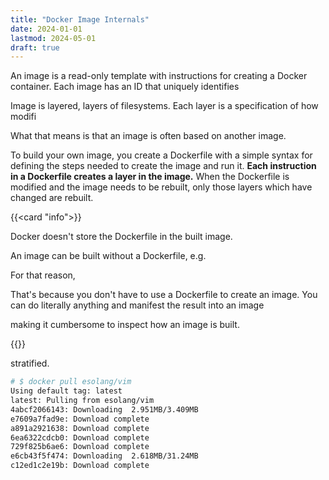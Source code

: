 ```yaml
---
title: "Docker Image Internals"
date: 2024-01-01
lastmod: 2024-05-01
draft: true
---
```


An image is a read-only template with instructions for creating a Docker container.
Each image has an ID that uniquely identifies


Image is layered, layers of filesystems.
Each layer is a specification of how modifi

What that means is that an image is often based on another image.

To build your own image, you create a Dockerfile with a simple syntax for defining the steps needed to create the image and run it. 
**Each instruction in a Dockerfile creates a layer in the image.**
When the Dockerfile is modified and the image needs to be rebuilt, only those layers which have changed are rebuilt.


{{<card "info">}}

Docker doesn't store the Dockerfile in the built image.

An image can be built without a Dockerfile, e.g. 

For that reason,    

That's because you don't have to use a Dockerfile to create an image.
You can do literally anything and manifest the result into an image

making it cumbersome to inspect how an image is built.



{{</card>}}



 stratified.

```sh
# $ docker pull esolang/vim
Using default tag: latest
latest: Pulling from esolang/vim
4abcf2066143: Downloading  2.951MB/3.409MB
e7609a7fad9e: Download complete 
a891a2921638: Download complete 
6ea6322cdcb0: Download complete 
729f825b6ae6: Download complete 
e6cb43f5f474: Downloading  2.618MB/31.24MB
c12ed1c2e19b: Download complete 
